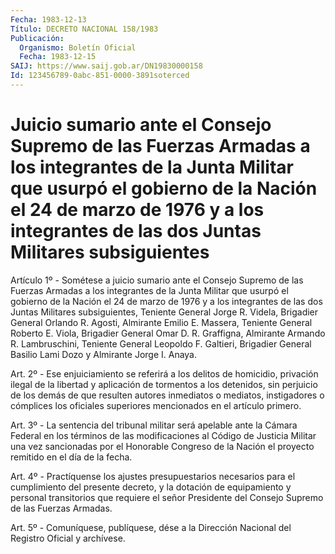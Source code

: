 ```yaml
---
Fecha: 1983-12-13
Título: DECRETO NACIONAL 158/1983
Publicación:
  Organismo: Boletín Oficial
  Fecha: 1983-12-15
SAIJ: https://www.saij.gob.ar/DN19830000158
Id: 123456789-0abc-851-0000-3891soterced
---
```

# Juicio sumario ante el Consejo Supremo de las Fuerzas Armadas a los integrantes de la Junta Militar que usurpó el gobierno de la Nación el 24 de marzo de 1976 y a los integrantes de las dos Juntas Militares subsiguientes

<a id="1"></a>
Artículo 1º - Sométese a juicio sumario ante el Consejo Supremo de las Fuerzas Armadas a los integrantes de la Junta Militar que usurpó el gobierno de la Nación el 24 de marzo de 1976 y a los integrantes de las dos Juntas Militares subsiguientes, Teniente General Jorge R. Videla, Brigadier General Orlando R. Agosti, Almirante Emilio E. Massera, Teniente General Roberto E. Viola, Brigadier General Omar D. R. Graffigna, Almirante Armando R. Lambruschini, Teniente General Leopoldo F. Galtieri, Brigadier General Basilio Lami Dozo y Almirante Jorge I. Anaya.

<a id="2"></a>
Art. 2º - Ese enjuiciamiento se referirá a los delitos de homicidio, privación ilegal de la libertad y aplicación de tormentos a los detenidos, sin perjuicio de los demás de que resulten autores inmediatos o mediatos, instigadores o cómplices los oficiales superiores mencionados en el artículo primero.

<a id="3"></a>
Art. 3º - La sentencia del tribunal militar será apelable ante la Cámara Federal en los términos de las modificaciones al Código de Justicia Militar una vez sancionadas por el Honorable Congreso de la Nación el proyecto remitido en el día de la fecha.

<a id="4"></a>
Art. 4º - Practíquense los ajustes presupuestarios necesarios para el cumplimiento del presente decreto, y la dotación de equipamiento y personal transitorios que requiere el señor Presidente del Consejo Supremo de las Fuerzas Armadas.

<a id="5"></a>
Art. 5º - Comuníquese, publíquese, dése a la Dirección Nacional del Registro Oficial y archívese.
